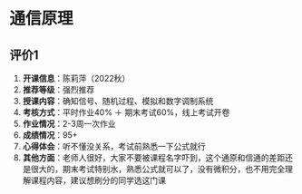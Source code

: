# 通信原理

## 评价1

1. **开课信息**：陈莉萍（2022秋）
2. **推荐等级**：强烈推荐
3. **授课内容**：确知信号、随机过程、模拟和数字调制系统
4. **考核方式**：平时作业40% ＋ 期末考试60%，线上考试开卷
5. **作业情况**：2-3周一次作业
6. **成绩情况**：95+
7. **心得体会**：听不懂没关系，考试前熟悉一下公式就行
8. **其他方面**：老师人很好，大家不要被课程名字吓到，这个通原和信通的差距还是很大的，期末考试特别水，熟悉公式就可以了，没有微积分，也不用完全理解课程内容，建议想刷分的同学选这门课
